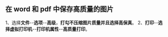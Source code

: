 ## 在 word 和 pdf 中保存高质量的图片
1、选择**文件**--**选项**--**高级**，**打勾不压缩图片质量并且选择高保真**。
2、**打印**--**选择虚拟打印机**--**打印机属性**--**高质量打印**。